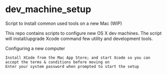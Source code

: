 # dev_machine_setup
Script to install common used tools on a new Mac (WIP)

This repo contains scripts to configure new OS X dev machines. The script will install/upgrade Xcode command few utility and development tools.

Configuring a new computer

    Install XCode from the Mac App Store; and start Xcode so you can accept the terms & conditions before moving on
    Enter your system password when prompted to start the setup
